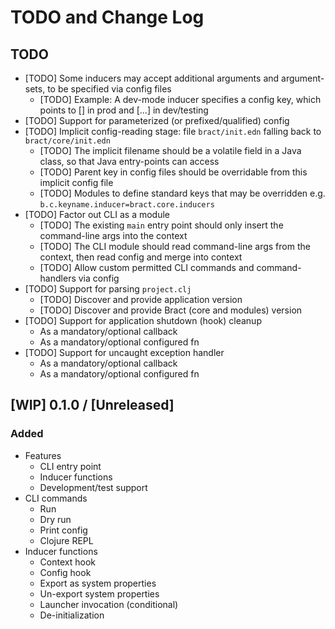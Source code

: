 # TODO and Change Log

## TODO

- [TODO] Some inducers may accept additional arguments and argument-sets, to be specified via config files
  - [TODO] Example: A dev-mode inducer specifies a config key, which points to [] in prod and [...] in dev/testing
- [TODO] Support for parameterized (or prefixed/qualified) config
- [TODO] Implicit config-reading stage: file `bract/init.edn` falling back to `bract/core/init.edn`
  - [TODO] The implicit filename should be a volatile field in a Java class, so that Java entry-points can access
  - [TODO] Parent key in config files should be overridable from this implicit config file
  - [TODO] Modules to define standard keys that may be overridden e.g. `b.c.keyname.inducer=bract.core.inducers`
- [TODO] Factor out CLI as a module
  - [TODO] The existing `main` entry point should only insert the command-line args into the context
  - [TODO] The CLI module should read command-line args from the context, then read config and merge into context
  - [TODO] Allow custom permitted CLI commands and command-handlers via config
- [TODO] Support for parsing `project.clj`
  - [TODO] Discover and provide application version
  - [TODO] Discover and provide Bract (core and modules) version
- [TODO] Support for application shutdown (hook) cleanup
  - As a mandatory/optional callback
  - As a mandatory/optional configured fn
- [TODO] Support for uncaught exception handler
  - As a mandatory/optional callback
  - As a mandatory/optional configured fn


## [WIP] 0.1.0 / [Unreleased]

### Added

- Features
  - CLI entry point
  - Inducer functions
  - Development/test support
- CLI commands
  - Run
  - Dry run
  - Print config
  - Clojure REPL
- Inducer functions
  - Context hook
  - Config hook
  - Export as system properties
  - Un-export system properties
  - Launcher invocation (conditional)
  - De-initialization
